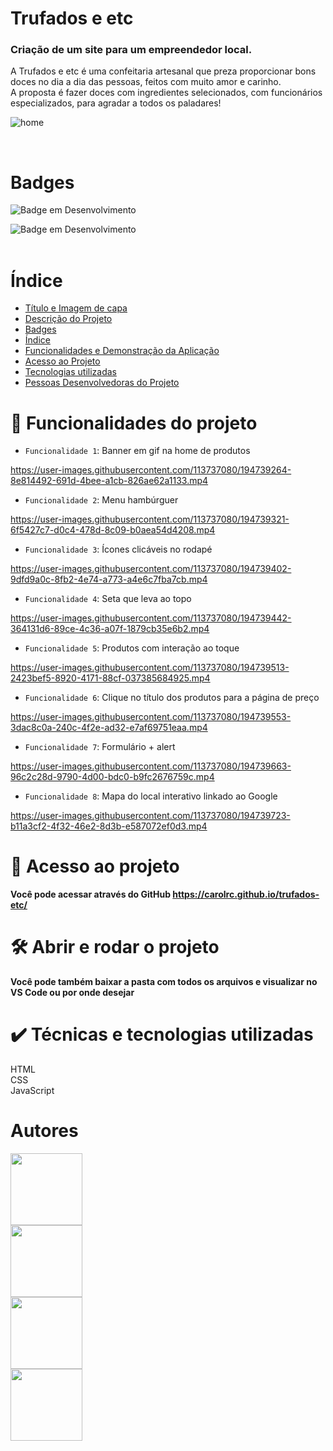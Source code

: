 # Trufados e etc

<h3>Criação de um site para um empreendedor local.</h3>

A Trufados e etc é uma confeitaria artesanal que preza proporcionar bons doces no dia a dia das pessoas, feitos 
com muito amor e carinho. <br>A proposta é fazer doces com ingredientes selecionados, com funcionários especializados, para agradar a todos os paladares!


![home](https://user-images.githubusercontent.com/113737080/194737793-a935e998-af3c-44a6-a5f2-22a02c3c4264.png)

<br>

# Badges

![Badge em Desenvolvimento](http://img.shields.io/static/v1?label=STATUS&message=EM%20DESENVOLVIMENTO&color=GREEN&style=for-the-badge)

![Badge em Desenvolvimento](https://img.shields.io/github/license/carolrc/trufados-etc)
<br>
<br>
# Índice 

* [Título e Imagem de capa](https://github.com/carolrc/trufados-etc/edit/main/README.md#trufados-e-etc)
* [Descrição do Projeto](https://github.com/carolrc/trufados-etc/edit/main/README.md#cria%C3%A7%C3%A3o-de-um-site-para-um-empreendedor-local)
* [Badges](https://github.com/carolrc/trufados-etc/edit/main/README.md#badges)
* [Índice](#índice)
* [Funcionalidades e Demonstração da Aplicação](https://github.com/carolrc/trufados-etc/edit/main/README.md#hammer-funcionalidades-do-projeto)
* [Acesso ao Projeto](https://github.com/carolrc/trufados-etc/edit/main/README.md#-acesso-ao-projeto)
* [Tecnologias utilizadas](https://github.com/carolrc/trufados-etc/edit/main/README.md#%EF%B8%8F-t%C3%A9cnicas-e-tecnologias-utilizadas)
* [Pessoas Desenvolvedoras do Projeto](https://github.com/carolrc/trufados-etc/edit/main/README.md#autores)

# :hammer: Funcionalidades do projeto

- `Funcionalidade 1`: Banner em gif na home de produtos


https://user-images.githubusercontent.com/113737080/194739264-8e814492-691d-4bee-a1cb-826ae62a1133.mp4


- `Funcionalidade 2`: Menu hambúrguer


https://user-images.githubusercontent.com/113737080/194739321-6f5427c7-d0c4-478d-8c09-b0aea54d4208.mp4


- `Funcionalidade 3`: Ícones clicáveis no rodapé


https://user-images.githubusercontent.com/113737080/194739402-9dfd9a0c-8fb2-4e74-a773-a4e6c7fba7cb.mp4


- `Funcionalidade 4`: Seta que leva ao topo



https://user-images.githubusercontent.com/113737080/194739442-364131d6-89ce-4c36-a07f-1879cb35e6b2.mp4



- `Funcionalidade 5`: Produtos com interação ao toque



https://user-images.githubusercontent.com/113737080/194739513-2423bef5-8920-4171-88cf-037385684925.mp4



- `Funcionalidade 6`: Clique no título dos produtos para a página de preço


https://user-images.githubusercontent.com/113737080/194739553-3dac8c0a-240c-4f2e-ad32-e7af69751eaa.mp4


- `Funcionalidade 7`: Formulário + alert


https://user-images.githubusercontent.com/113737080/194739663-96c2c28d-9790-4d00-bdc0-b9fc2676759c.mp4



- `Funcionalidade 8`: Mapa do local interativo linkado ao Google


https://user-images.githubusercontent.com/113737080/194739723-b11a3cf2-4f32-46e2-8d3b-e587072ef0d3.mp4

# 📁 Acesso ao projeto

**Você pode acessar através do GitHub https://carolrc.github.io/trufados-etc/**

# 🛠️ Abrir e rodar o projeto

**Você pode também baixar a pasta com todos os arquivos e visualizar no VS Code ou por onde desejar**

# ✔️ Técnicas e tecnologias utilizadas<br>
HTML<br>
CSS<br>
JavaScript

# Autores

 
<img src="https://user-images.githubusercontent.com/113737080/194740004-cdb8f49d-f77e-4d52-a60e-51cceb8333aa.png" width=115><br><img src="https://user-images.githubusercontent.com/113737080/194740066-0ae8aa6c-5b8f-4e7d-83c6-bd04ccbf372c.png" width=115><br> <img src="https://user-images.githubusercontent.com/113737080/194740090-b536e8da-93e6-46b1-9c5d-fbe73d03f9ec.png" width=115><br> <img src="https://user-images.githubusercontent.com/113737080/194740195-12baec07-c217-47cd-a855-261ada4bf40d.png" width=115><br> 

